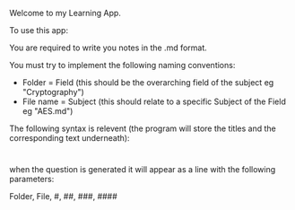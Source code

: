 Welcome to my Learning App.

To use this app: 

You are required to write you notes in the .md format.

You must try to implement the following naming conventions:
- Folder = Field (this should be the overarching field of the subject eg "Cryptography")
- File name = Subject (this should relate to a specific Subject of the Field eg "AES.md")

The following syntax is relevent (the program will store the titles and the corresponding text underneath):
#
##
###
####

when the question is generated it will appear as a line with the following parameters:

Folder, File, #, ##, ###, ####


